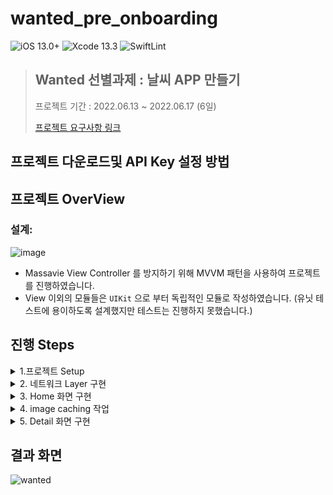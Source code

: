# wanted_pre_onboarding
![iOS 13.0+](https://img.shields.io/badge/iOS-13.0%2B-lightgrey) ![Xcode 13.3](https://img.shields.io/badge/Xcode-13.3-blue) ![SwiftLint](https://img.shields.io/badge/Pod-swiftLint-brightgreen)

> ## Wanted 선별과제 : 날씨 APP 만들기 
>
> 프로젝트 기간 : 2022.06.13 ~ 2022.06.17 (6일) 
>
> [프로젝트 요구사항 링크](https://yagomacademy.notion.site/4eb46f9eb3a442efb9d0856b72f15b74)

## 프로젝트 다운로드및 API Key 설정 방법 


## 프로젝트 OverView 
### 설계: 
![image](https://user-images.githubusercontent.com/36659877/174433882-fda9c759-3e88-4b70-b274-6633da7420f6.png)
- Massavie View Controller 를 방지하기 위해 MVVM 패턴을 사용하여 프로젝트를 진행하였습니다. 
- View 이외의 모듈들은 `UIKit` 으로 부터 독립적인 모듈로 작성하였습니다. (유닛 테스트에 용이하도록 설계했지만 테스트는 진행하지 못했습니다.)

## 진행 Steps 
<details>
  <summary> 1.프로젝트 Setup </summary>
  
  - Pod 으로 SwiftLint 적용 
  
  - [WeatherAPI](https://openweathermap.org/) Key 생성 
  
  - API key 를 저장시킬 weather_API.plist 생성 및 gitignore 추가  
  
  - main StoryBoard 삭제 (코드로 화면구현) 
   
</details>
  <details>
  <summary> 2. 네트워크 Layer 구현  </summary>
  
  > 관련 오브젝트: `EndPoint`, `URLInformation`, `URLComponent` , `NetworkManager`
  
  ### 목표
  
  서버에 `request` 를 보내는 함수를 범용적으로 사용할수 있도록 구현.
  
  ### 요구사항 분석 
  
  - 서버에 보내는 요청은 `GET` 방식의 요청밖에 존재하지 않는다. (날씨 데이터 및 이미지 주소 URL)

  ### 고민과 해결 
  
  > 고민 1.0
  - Image 와 weatherData 를 받아오는 `EndPoint` 가 각각 다르고, URL 에 담겨지는 `queryItem`, `path` 도 각각 상이함. 
  
  > 해결
  - `URLInformation` 열거형 에 원하는 `image`,`weather` 정보를 받아올수 있도록 associate type 을 정해주고, `URLComponent` 타입의 변수를 할당시켜줌.
  
  > 고민 2.0
  - `NetWork Manager` 의 `request` 함수의 completionHandler 로 돌아올 서버의 응답 데이터를 decoding 하는 작업중, 이미지일때는 서버에서부터 response 로 받아온 `Data` 타입을 decoding 하지 않고 리턴 해주어야함. 

  > 해결
  - 아래와 같이 request 함수의 T 타입이 Data 타입 일시, (이미지 request 를 보낼때 명시가능) 디코딩 작업을 건너 뛰고 data 를 CompletionHandler 로 전달하도록 구현 했습니다.  
  
  ```swift 
  if T.self == Data.self {
                completion(.success(data as! T))
            } else {
                do {
                    let decoder = JSONDecoder()

                    let value = try decoder.decode(T.self, from: data)

                    completion(.success(value))
                } catch {
                    completion(.failure(.decodingError(error)))
                }
            }
  ```

</details>

<details>
  <summary> 3. Home 화면 구현  </summary>
  
  > 관련 오브젝트: `HomeViewController`, `HomeViewModel`, `CityWeatherCell` , `WeatherSummary`, `WeatherDetail`

  ### 목표
  
  - `HomeViewModel` 의 데이터가 변경될시 `HomeViewController` 의 `collectionView` 를 자동으로 reload 해줌. 
  
  ### 요구사항 분석 
  
  - 홈 화면에 보여줄 정보들 (도시이름, 날씨 아이콘, 현재기온, 현재습도) 을 담을 `entity` 필요
  - 각각의 도시 정보가 서버에서로부터 응답이 오면 화면에 정보 업데이트 

  ### 고민과 해결 
  
  > 고민 1.0
  - 주어진 API 는 Detail 화면에 필요한 정보들과 Home 화면에 필요한정보들이 하나의 API 호출로 전부 받올수 있게 설계 되어있었습니다. 앱을 켰을때 필요한 정보를 전부 가져와야할까? 그렇다면 detailViewController 에 정보를 어떻게 전달해야할까? 라는 고민 을 했습니다.
  
  > 해결 
  - `Detail View` 에 사용자가 접근했을때 따로 서버 호출을 할 필요가 없지 않을까? 라는 생각으로 entity 를 설계 했습니다. 
  - 사용자가 도시를 선택했을때 `UICollectionViewDelegate` 에서 childViewController 로 detailViewController 를 생성하고, 필요한 정보를 viewModel 에서 전달해줍니다.
  
  > 고민 2.0
  - HomeViewController 에 언제 날씨 정보가 업데이트 되었다고 알려 주어야할까? 주어진 도시의 정보가 전부 fetching 완료 될 시에 주어야할까? 하나의 도시의 날씨 정보가 fetching 완료될때마다 알려주어야할까? 
  
  > 해결
  - 주어진 모든 도시의 날씨 정보가 완료될시에 VC 에게 알려주는 방법은 안전하지 않다고 생각했습니다. (도시 리스트중 하나의 호출만이라도 실패할시 ViewController 에 정보전달 불가)
  - 따라서 `HomeViewModel` 에 딕셔너리 형태로 `cityWeather: [도시이름: Observable<날씨데이터?>]` 를 선언해주고, 각각의 key 마다 API 호출을 할수 있도록 진행하였습니다. 
 
  
  > 고민 3.0
  
  - 각각의 도시 정보들의 값이 업데이트 될때마다 `HomeViewController` 의 전체의 `collectionView` 를 reload() 해주었습니다. 하지만 한개의 도시 정보만 바뀌어도 전체를 reload 해주는 방식은 아래와 같은 버그를 발생 시켰습니다. 
  
![datareloadproblem](https://user-images.githubusercontent.com/36659877/174436153-b6ab5315-dd2e-436a-bb8f-7cd9ffddddd0.gif)

  > 해결
  - dataBinding 하는 부분에서 어떤 도시의 정보가 바뀌었는지 확인하고 해당 인덱스의 cell 만 업데이트 해주도록 수정하여 버그를 고칠수 있었습니다. 
  
</details>
<details>
  <summary> 4. image caching 작업 </summary>
  
   > 관련 오브젝트: `ImageCacheManager`

  ### 목표
  
  - 이미 캐시에 저장되있는 이미지들은 따로 API 호출하지 않고 저장된 데이터를 사용하여 이미지를 화면에 보여준다.
  
  ### 고민과 해결 
  
  > 고민 1.0
  - Memmory caching, 과 file caching 을 둘다 사용해야 할지 고민했습니다. 
  
  > 해결 
  - 해당 어플에선 file caching 까지 해야되는 데이터를 요구하지 않다고 판단하여 memory caching 작업만 진행하였습니다. 
  
  > 고민 2.0
  - ATS 에러 
  
  > 해결
  - 주어진 모든 도시의 날씨 정보가 완료될시에 VC 에게 알려주는 방법은 안전하지 않다고 생각했습니다. (도시 리스트중 하나의 호출만이라도 실패할시 ViewController 에 정보전달 불가)
  - 따라서 `HomeViewModel` 에 딕셔너리 형태로 `cityWeather: [도시이름: Observable<날씨데이터?>]` 를 선언해주고, 각각의 key 마다 API 호출을 할수 있도록 진행하였습니다. 

</details>
<details>
  <summary> 5. Detail 화면 구현  </summary>
</details>



## 결과 화면 
![wanted](https://user-images.githubusercontent.com/36659877/174434076-bbdb146a-62f2-41e0-bd2c-f9947cfe36ec.gif)
